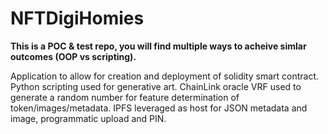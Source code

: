 # NFTDigiHomies

**This is a POC & test repo, you will find multiple ways to acheive simlar outcomes (OOP vs scripting).**

Application to allow for creation and deployment of solidity smart contract. 
Python scripting used for generative art.
ChainLink oracle VRF used to generate a random number for feature determination of token/images/metadata.
IPFS leveraged as host for JSON metadata and image, programmatic upload and PIN.

